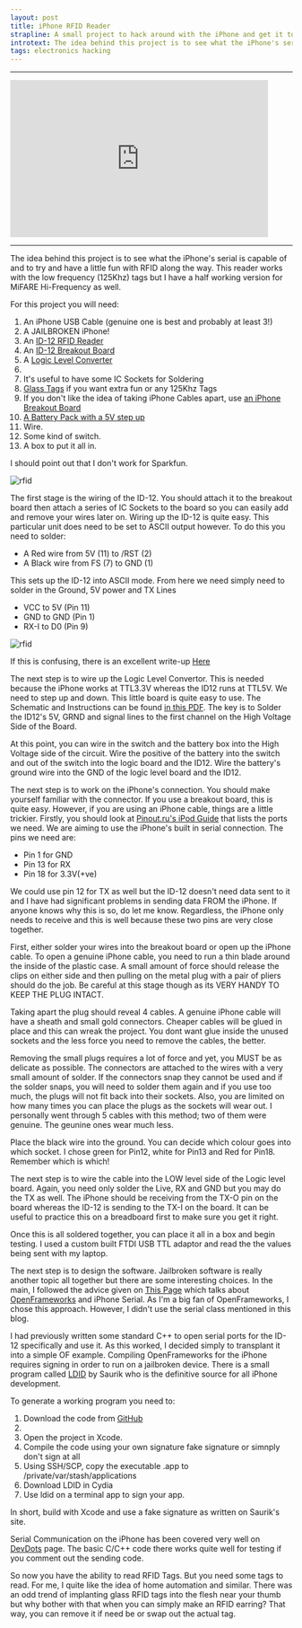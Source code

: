 ```yaml
--- 
layout: post
title: iPhone RFID Reader
strapline: A small project to hack around with the iPhone and get it to read RFID tags.
introtext: The idea behind this project is to see what the iPhone's serial is capable of and to try and have a little fun with RFID along the way. This reader works with the low frequency (125Khz) tags but I have a half working version for MiFARE Hi-Frequency as well.
tags: electronics hacking
---
```


<div class="clearfix"></div>
<hr/>
<iframe src="https://player.vimeo.com/video/10133832" width="460" height="280" frameborder="0" webkitAllowFullScreen mozallowfullscreen allowFullScreen></iframe>
<div class="clearfix"></div>
<hr/>

The idea behind this project is to see what the iPhone's serial is capable of and to try and have a little fun with RFID along the way. This reader works with the low frequency (125Khz) tags but I have a half working version for MiFARE Hi-Frequency as well.

For this project you will need:
<ol>
<li>An iPhone USB Cable (genuine one is best and probably at least 3!)</li>
<li>A JAILBROKEN iPhone!</li>
<li>An <a href="http://www.sparkfun.com/commerce/product_info.php?products_id=8419">ID-12 RFID Reader</a></li>
<li>An <a href="http://www.sparkfun.com/commerce/product_info.php?products_id=8423">ID-12 Breakout Board</a></li>
<li>A <a href="http://www.sparkfun.com/commerce/product_info.php?products_id=8745">Logic Level Converter</a><li>
<li>It's useful to have some IC Sockets for Soldering</li>
<li><a href="http://www.sparkfun.com/commerce/product_info.php?products_id=9416">Glass Tags</a> if you want extra fun or any
125Khz Tags</li>
<li>If you don't like the idea of taking iPhone Cables apart, use <a href="http://www.sparkfun.com/commerce/product_info.php?products_id=8295">an iPhone Breakout Board</a></li>
<li><a href="http://www.sparkfun.com/commerce/product_info.php?products_id=8249">A Battery Pack with a 5V step up</a>
<li>Wire.</li>
<li>Some kind of switch.</li>
<li>A box to put it all in.</li>
</ol>

I should point out that I don't work for Sparkfun.


![rfid](http://4.bp.blogspot.com/_WNXP2eEZSdg/S5uZOisQ0MI/AAAAAAAAAoA/NwIthN0PcYY/s320/IMG_0194.JPG)


The first stage is the wiring of the ID-12. You should attach it to the breakout board then attach a series of IC Sockets to the board so you can easily add and remove your wires later on. Wiring up the ID-12 is quite easy. This particular unit does need to be set to ASCII  output however. To do this you need to solder:
<ul>  
<li>A Red wire from 5V (11) to /RST (2)</li>
<li>A Black wire from FS (7) to GND (1)</li>
</ul>
This sets up the ID-12 into ASCII mode. From here we need simply need to solder in the Ground, 5V power and TX Lines 
<ul>
<li>VCC to 5V (Pin 11)</li>
<li>GND to GND (Pin 1)</li>
<li>RX-I to D0 (Pin 9)</li>
</ul>


![rfid](http://2.bp.blogspot.com/_WNXP2eEZSdg/S5uZOEhsNeI/AAAAAAAAAn4/VBBipUYHjw4/s320/IMG_0193.JPG)


If this is confusing, there is an excellent write-up <a href="http://www.instructables.com/id/Weather-proof-Bluetooth-capable-RFID-reader/">Here</a>

The next step is to wire up the Logic Level Convertor. This is needed because the iPhone works at TTL3.3V whereas the ID12 runs at TTL5V. We need  to step up and down. This little board is quite easy to use. The Schematic and Instructions can be found <a href="http://www.sparkfun.com/datasheets/BreakoutBoards/Level-Converter-v10.pdf">in this PDF</a>. The key is to Solder the ID12's 5V, GRND and signal lines to the first channel on the High Voltage Side of the Board. 

At this point, you can wire in the switch and the battery box into the High Voltage side of the circuit. Wire the positive of the battery into the switch and out of the switch into the logic board and the ID12. Wire the battery's ground wire into the GND of the logic level board and the ID12.


The next step is to work on the iPhone's connection. You should make yourself familiar with the connector. If you use a breakout board, this is quite easy. However, if you are using  an iPhone cable, things are a little trickier. Firstly, you should look at <a href="http://pinouts.ru/PortableDevices/ipod_pinout.shtml">Pinout.ru's iPod Guide</a> that lists the ports we need. We are aiming to use the iPhone's built in serial connection. The pins we need are:

<ul>
<li>Pin 1 for GND</li>
<li>Pin 13 for RX</li>
<li>Pin 18 for 3.3V(+ve)</li>
</ul>

We could use pin 12 for TX as well but the ID-12 doesn't need data sent to it and I have had significant problems in sending data FROM the iPhone. If anyone knows why this is so, do let me know. Regardless, the iPhone only needs to receive and this is well because these two pins are very close together.

First, either solder your wires into the breakout board or open up the iPhone cable. To open a genuine iPhone cable, you need to run a thin blade around the inside of the plastic case.  A small amount of force should release the clips on either side and then pulling on the metal plug with a pair of pliers should do the job. Be careful at this stage though as its  VERY HANDY TO KEEP THE PLUG INTACT. 

Taking apart the plug should reveal 4 cables. A genuine iPhone cable will have a sheath and small gold connectors. Cheaper cables will be glued in place and this can wreak the project. You dont want glue inside the unused sockets and the less force you need to remove the cables, the better.

Removing the small plugs requires a lot of force and yet, you MUST be as delicate as possible. The connectors are attached to the wires with a very small amount of solder. If the connectors snap they cannot be used and if the solder snaps, you will need to solder them again and if you use too much, the plugs will not fit back into their sockets. Also, you are limited on how many times you can place the plugs as the sockets will wear out. I personally went through 5 cables with this method; two of them were genuine. The geunine ones wear much less.



Place the black wire into the ground. You can decide which colour goes into which socket. I chose green for Pin12, white for Pin13 and Red for Pin18. Remember which is which!

The next step is to wire the cable into the LOW level side of the Logic level board. Again, you need only solder the Live, RX and GND but you may do the TX as well. The iPhone should be receiving from the TX-O pin on the board whereas the ID-12 is sending to the TX-I on the board. It can be useful to practice this on a breadboard first to make sure you get it right.

Once this is all soldered together, you can place it all in a box and begin testing. I used a custom built FTDI USB TTL adaptor and read the the values being sent with my laptop.

The next step is to design the software. Jailbroken software is really another topic all together but there are some interesting choices. In the main, I followed the advice given on <a href="http://hcgilje.wordpress.com/2010/02/15/iphone-serial-communication/">This Page</a> which talks about <a href="http://www.openframeworks.cc/">OpenFrameworks</a> and iPhone Serial. As I'm a big fan of OpenFrameworks, I chose this approach. However, I didn't use the serial class mentioned in this blog.


I had previously written some standard C++ to open serial ports for the ID-12 specifically and use it. As this worked, I decided simply to transplant it into a simple OF example. Compiling OpenFrameworks for the iPhone requires signing in order to run on a jailbroken device. There is a small program called <a href="http://www.saurik.com/id/8">LDID</a> by Saurik who is the definitive source for all iPhone development.

To generate a working program you need to:
<ol>
<li>Download the code from <a href="http://github.com/OniDaito/iPhoneRFID">GitHub</a><li>
<li>Open the project in Xcode.</li>
<li>Compile the code using your own signature fake signature or simnply don't sign at all</li>
<li>Using SSH/SCP, copy the executable .app to /private/var/stash/applications</li>
<li>Download LDID in Cydia</li>
<li>Use ldid on a terminal app to sign your app.</li>
</ol>
In short, build with Xcode and use a fake signature as written on Saurik's site.

Serial Communication on the iPhone has been covered very well on <a href="http://devdot.wikispaces.com/Iphone+Serial+Port+Tutorial">DevDots</a> page. The basic C/C++ code there
works quite well for testing if you comment out the sending code.

So now you have the ability to read RFID Tags. But you need some tags to read. For me, I quite like the idea of home automation and similar. There was an odd trend of implanting glass RFID tags into the flesh near your thumb but why bother with that when you can simply make an RFID earring? That way, you can remove it if need be or swap out the actual tag.



